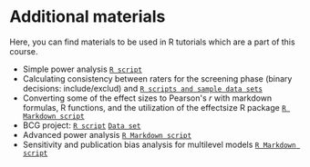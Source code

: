# Additional materials

Here, you can find materials to be used in R tutorials which are a part of this course.

- Simple power analysis [`R script`](./1_basic_analysis/power_meta-analysis.R)
- Calculating consistency between raters for the screening phase (binary decisions: include/exclud) and [`R scripts and sample data sets`](./1_basic_analysis/consistency)
- Converting some of the effect sizes to Pearson's _r_ with markdown formulas, R functions, and the utilization of the effectsize R package [`R Markdown script`](./1_basic_analysis/transformations.Rmd)
- BCG project: [`R script`](./1_basic_analysis/BCG_Vaccine.R) [`Data set`](./1_basic_analysis/BCG_Vaccine.csv)
- Advanced power analysis [`R Markdown script`](./2_advanced_analysis/sensitivity_bias_multilevel_meta-analysis.Rmd)
- Sensitivity and publication bias analysis for multilevel models [`R Markdown script`](./2_advanced_analysis/sensitivity_bias_multilevel_meta-analysis.Rmd)
